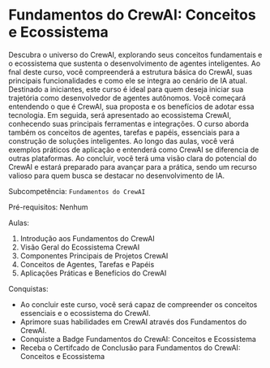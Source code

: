 # Fundamentos do CrewAI: Conceitos e Ecossistema

Descubra o universo do CrewAI, explorando seus conceitos fundamentais e o ecossistema que sustenta o
desenvolvimento de agentes inteligentes. Ao fnal deste curso, você compreenderá a estrutura básica do
CrewAI, suas principais funcionalidades e como ele se integra ao cenário de IA atual. Destinado a iniciantes,
este curso é ideal para quem deseja iniciar sua trajetória como desenvolvedor de agentes autônomos.
Você começará entendendo o que é CrewAI, sua proposta e os benefícios de adotar essa tecnologia. Em
seguida, será apresentado ao ecossistema CrewAI, conhecendo suas principais ferramentas e integrações.
O curso aborda também os conceitos de agentes, tarefas e papéis, essenciais para a construção de soluções
inteligentes. Ao longo das aulas, você verá exemplos práticos de aplicação e entenderá como CrewAI
se diferencia de outras plataformas. Ao concluir, você terá uma visão clara do potencial do CrewAI e
estará preparado para avançar para a prática, sendo um recurso valioso para quem busca se destacar no
desenvolvimento de IA.

Subcompetência: `Fundamentos do CrewAI`

Pré-requisitos: Nenhum

Aulas:
1. Introdução aos Fundamentos do CrewAI
2. Visão Geral do Ecossistema CrewAI
3. Componentes Principais de Projetos CrewAI
4. Conceitos de Agentes, Tarefas e Papéis
5. Aplicações Práticas e Benefícios do CrewAI

Conquistas:
- Ao concluir este curso, você será capaz de compreender os conceitos essenciais e o ecossistema do CrewAI.
- Aprimore suas habilidades em CrewAI através dos Fundamentos do CrewAI.
- Conquiste a Badge Fundamentos do CrewAI: Conceitos e Ecossistema
- Receba o Certifcado de Conclusão para Fundamentos do CrewAI: Conceitos e Ecossistema
